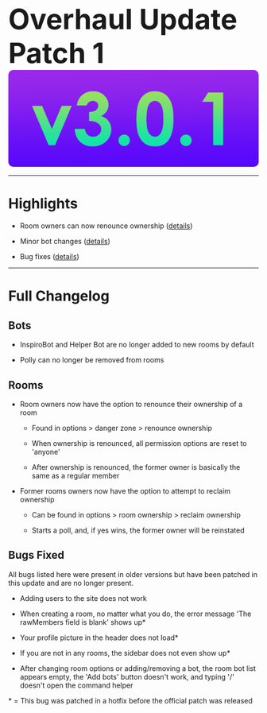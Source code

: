 
<h1 style="font-size:4em;margin-bottom:0;">Overhaul Update Patch 1</h1>
<img src="/public/v3.0.1.png" height="5%" style="border-radius:10px">

<hr>

# Highlights

- Room owners can now renounce ownership ([details](#rooms))

- Minor bot changes ([details](#bots))

- Bug fixes ([details](#bugs-fixed))

<hr>

# Full Changelog

## Bots

- InspiroBot and Helper Bot are no longer added to new rooms by default

- Polly can no longer be removed from rooms

## Rooms

- Room owners now have the option to renounce their ownership of a room

  - Found in options > danger zone > renounce ownership

  - When ownership is renounced, all permission options are reset to 'anyone'

  - After ownership is renounced, the former owner is basically the same as a regular member

- Former rooms owners now have the option to attempt to reclaim ownership

  - Can be found in options > room ownership > reclaim ownership

  - Starts a poll, and, if yes wins, the former owner will be reinstated

## Bugs Fixed

All bugs listed here were present in older versions but have been patched in this update and are no longer present.

- Adding users to the site does not work

- When creating a room, no matter what you do, the error message 'The rawMembers field is blank' shows up*

- Your profile picture in the header does not load*

- If you are not in any rooms, the sidebar does not even show up*

- After changing room options or adding/removing a bot, the room bot list appears empty, the 'Add bots' button doesn't work, and typing '/' doesn't open the command helper

\* = This bug was patched in a hotfix before the official patch was released
